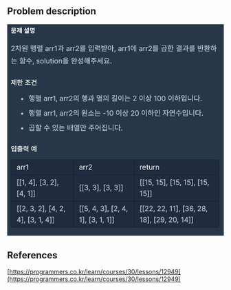## Problem description
![Problem description](./Problem-12949.png)

## References
[https://programmers.co.kr/learn/courses/30/lessons/12949](https://programmers.co.kr/learn/courses/30/lessons/12949)
